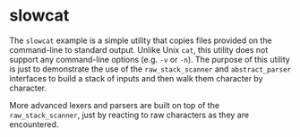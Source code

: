 slowcat
=======

The `slowcat` example is a simple utility that copies files provided on the
command-line to standard output. Unlike Unix `cat`, this utility does not
support any command-line options (e.g. `-v` or `-n`). The purpose of this
utility is just to demonstrate the use of the `raw_stack_scanner` and
`abstract_parser` interfaces to build a stack of inputs and then walk them
character by character.

More advanced lexers and parsers are built on top of the `raw_stack_scanner`,
just by reacting to raw characters as they are encountered.
